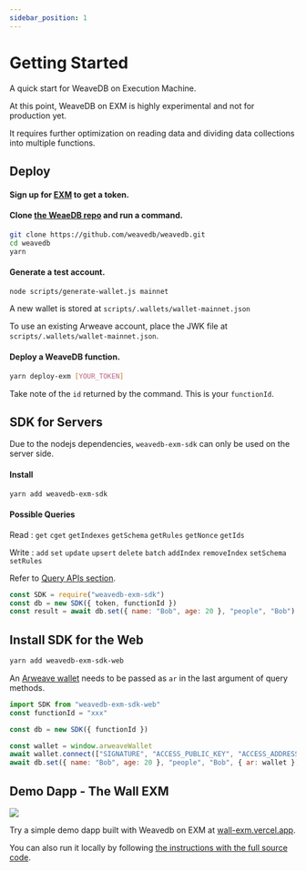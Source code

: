```yaml
---
sidebar_position: 1
---
```

# Getting Started

A quick start for WeaveDB on Execution Machine.

At this point, WeaveDB on EXM is highly experimental and not for production yet.

It requires further optimization on reading data and dividing data collections into multiple functions.

## Deploy

#### Sign up for [EXM](https://exm.dev) to get a token.

#### Clone [the WeaeDB repo](https://github.com/weavedb/weavedb) and run a command.

```bash
git clone https://github.com/weavedb/weavedb.git
cd weavedb
yarn
```

#### Generate a test account.

```bash
node scripts/generate-wallet.js mainnet
```
A new wallet is stored at `scripts/.wallets/wallet-mainnet.json`

To use an existing Arweave account, place the JWK file at `scripts/.wallets/wallet-mainnet.json`.

#### Deploy a WeaveDB function.

```bash
yarn deploy-exm [YOUR_TOKEN]
```

Take note of the `id` returned by the command. This is your `functionId`.


## SDK for Servers

Due to the nodejs dependencies, `weavedb-exm-sdk` can only be used on the server side.

#### Install

```bash
yarn add weavedb-exm-sdk
```

#### Possible Queries

Read : `get` `cget` `getIndexes` `getSchema` `getRules` `getNonce` `getIds`

Write : `add` `set` `update` `upsert` `delete` `batch` `addIndex` `removeIndex` `setSchema` `setRules`

Refer to [Query APIs section](/docs/sdk/queries).

```javascript
const SDK = require("weavedb-exm-sdk")
const db = new SDK({ token, functionId })
const result = await db.set({ name: "Bob", age: 20 }, "people", "Bob")
```

## Install SDK for the Web

```bash
yarn add weavedb-exm-sdk-web
```

An [Arweave wallet](https://arconnect.io) needs to be passed as `ar` in the last argument of query methods.

```javascript
import SDK from "weavedb-exm-sdk-web"
const functionId = "xxx"

const db = new SDK({ functionId })

const wallet = window.arweaveWallet
await wallet.connect(["SIGNATURE", "ACCESS_PUBLIC_KEY", "ACCESS_ADDRESS"])
await db.set({ name: "Bob", age: 20 }, "people", "Bob", { ar: wallet })
```

## Demo Dapp - The Wall EXM

![](/img/the-wall-exm.png)

Try a simple demo dapp built with Weavedb on EXM at [wall-exm.vercel.app](https://wall-exm.vercel.app/).

You can also run it locally by following [the instructions with the full source code](https://github.com/weavedb/weavedb/tree/master/examples/wall-exm).
